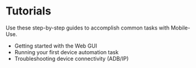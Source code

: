# Tutorials

Use these step-by-step guides to accomplish common tasks with Mobile-Use.

- Getting started with the Web GUI
- Running your first device automation task
- Troubleshooting device connectivity (ADB/IP)
